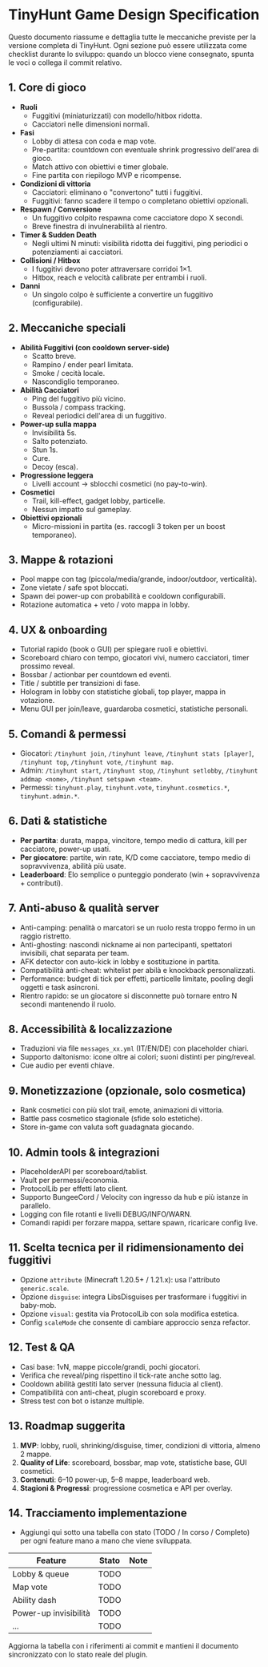 # TinyHunt Game Design Specification

Questo documento riassume e dettaglia tutte le meccaniche previste per la versione completa di TinyHunt. Ogni sezione può essere utilizzata come checklist durante lo sviluppo: quando un blocco viene consegnato, spunta le voci o collega il commit relativo.

## 1. Core di gioco
- **Ruoli**
  - Fuggitivi (miniaturizzati) con modello/hitbox ridotta.
  - Cacciatori nelle dimensioni normali.
- **Fasi**
  - Lobby di attesa con coda e map vote.
  - Pre-partita: countdown con eventuale shrink progressivo dell'area di gioco.
  - Match attivo con obiettivi e timer globale.
  - Fine partita con riepilogo MVP e ricompense.
- **Condizioni di vittoria**
  - Cacciatori: eliminano o "convertono" tutti i fuggitivi.
  - Fuggitivi: fanno scadere il tempo o completano obiettivi opzionali.
- **Respawn / Conversione**
  - Un fuggitivo colpito respawna come cacciatore dopo X secondi.
  - Breve finestra di invulnerabilità al rientro.
- **Timer & Sudden Death**
  - Negli ultimi N minuti: visibilità ridotta dei fuggitivi, ping periodici o potenziamenti ai cacciatori.
- **Collisioni / Hitbox**
  - I fuggitivi devono poter attraversare corridoi 1×1.
  - Hitbox, reach e velocità calibrate per entrambi i ruoli.
- **Danni**
  - Un singolo colpo è sufficiente a convertire un fuggitivo (configurabile).

## 2. Meccaniche speciali
- **Abilità Fuggitivi (con cooldown server-side)**
  - Scatto breve.
  - Rampino / ender pearl limitata.
  - Smoke / cecità locale.
  - Nascondiglio temporaneo.
- **Abilità Cacciatori**
  - Ping del fuggitivo più vicino.
  - Bussola / compass tracking.
  - Reveal periodici dell'area di un fuggitivo.
- **Power-up sulla mappa**
  - Invisibilità 5s.
  - Salto potenziato.
  - Stun 1s.
  - Cure.
  - Decoy (esca).
- **Progressione leggera**
  - Livelli account → sblocchi cosmetici (no pay-to-win).
- **Cosmetici**
  - Trail, kill-effect, gadget lobby, particelle.
  - Nessun impatto sul gameplay.
- **Obiettivi opzionali**
  - Micro-missioni in partita (es. raccogli 3 token per un boost temporaneo).

## 3. Mappe & rotazioni
- Pool mappe con tag (piccola/media/grande, indoor/outdoor, verticalità).
- Zone vietate / safe spot bloccati.
- Spawn dei power-up con probabilità e cooldown configurabili.
- Rotazione automatica + veto / voto mappa in lobby.

## 4. UX & onboarding
- Tutorial rapido (book o GUI) per spiegare ruoli e obiettivi.
- Scoreboard chiaro con tempo, giocatori vivi, numero cacciatori, timer prossimo reveal.
- Bossbar / actionbar per countdown ed eventi.
- Title / subtitle per transizioni di fase.
- Hologram in lobby con statistiche globali, top player, mappa in votazione.
- Menu GUI per join/leave, guardaroba cosmetici, statistiche personali.

## 5. Comandi & permessi
- Giocatori: `/tinyhunt join`, `/tinyhunt leave`, `/tinyhunt stats [player]`, `/tinyhunt top`, `/tinyhunt vote`, `/tinyhunt map`.
- Admin: `/tinyhunt start`, `/tinyhunt stop`, `/tinyhunt setlobby`, `/tinyhunt addmap <nome>`, `/tinyhunt setspawn <team>`.
- Permessi: `tinyhunt.play`, `tinyhunt.vote`, `tinyhunt.cosmetics.*`, `tinyhunt.admin.*`.

## 6. Dati & statistiche
- **Per partita**: durata, mappa, vincitore, tempo medio di cattura, kill per cacciatore, power-up usati.
- **Per giocatore**: partite, win rate, K/D come cacciatore, tempo medio di sopravvivenza, abilità più usate.
- **Leaderboard**: Elo semplice o punteggio ponderato (win + sopravvivenza + contributi).

## 7. Anti-abuso & qualità server
- Anti-camping: penalità o marcatori se un ruolo resta troppo fermo in un raggio ristretto.
- Anti-ghosting: nascondi nickname ai non partecipanti, spettatori invisibili, chat separata per team.
- AFK detector con auto-kick in lobby e sostituzione in partita.
- Compatibilità anti-cheat: whitelist per abilà e knockback personalizzati.
- Performance: budget di tick per effetti, particelle limitate, pooling degli oggetti e task asincroni.
- Rientro rapido: se un giocatore si disconnette può tornare entro N secondi mantenendo il ruolo.

## 8. Accessibilità & localizzazione
- Traduzioni via file `messages_xx.yml` (IT/EN/DE) con placeholder chiari.
- Supporto daltonismo: icone oltre ai colori; suoni distinti per ping/reveal.
- Cue audio per eventi chiave.

## 9. Monetizzazione (opzionale, solo cosmetica)
- Rank cosmetici con più slot trail, emote, animazioni di vittoria.
- Battle pass cosmetico stagionale (sfide solo estetiche).
- Store in-game con valuta soft guadagnata giocando.

## 10. Admin tools & integrazioni
- PlaceholderAPI per scoreboard/tablist.
- Vault per permessi/economia.
- ProtocolLib per effetti lato client.
- Supporto BungeeCord / Velocity con ingresso da hub e più istanze in parallelo.
- Logging con file rotanti e livelli DEBUG/INFO/WARN.
- Comandi rapidi per forzare mappa, settare spawn, ricaricare config live.

## 11. Scelta tecnica per il ridimensionamento dei fuggitivi
- Opzione `attribute` (Minecraft 1.20.5+ / 1.21.x): usa l'attributo `generic.scale`.
- Opzione `disguise`: integra LibsDisguises per trasformare i fuggitivi in baby-mob.
- Opzione `visual`: gestita via ProtocolLib con sola modifica estetica.
- Config `scaleMode` che consente di cambiare approccio senza refactor.

## 12. Test & QA
- Casi base: 1vN, mappe piccole/grandi, pochi giocatori.
- Verifica che reveal/ping rispettino il tick-rate anche sotto lag.
- Cooldown abilità gestiti lato server (nessuna fiducia al client).
- Compatibilità con anti-cheat, plugin scoreboard e proxy.
- Stress test con bot o istanze multiple.

## 13. Roadmap suggerita
1. **MVP**: lobby, ruoli, shrinking/disguise, timer, condizioni di vittoria, almeno 2 mappe.
2. **Quality of Life**: scoreboard, bossbar, map vote, statistiche base, GUI cosmetici.
3. **Contenuti**: 6–10 power-up, 5–8 mappe, leaderboard web.
4. **Stagioni & Progressi**: progressione cosmetica e API per overlay.

## 14. Tracciamento implementazione
- Aggiungi qui sotto una tabella con stato (TODO / In corso / Completo) per ogni feature mano a mano che viene sviluppata.

| Feature | Stato | Note |
| --- | --- | --- |
| Lobby & queue | TODO | |
| Map vote | TODO | |
| Ability dash | TODO | |
| Power-up invisibilità | TODO | |
| ... | TODO | |

Aggiorna la tabella con i riferimenti ai commit e mantieni il documento sincronizzato con lo stato reale del plugin.
